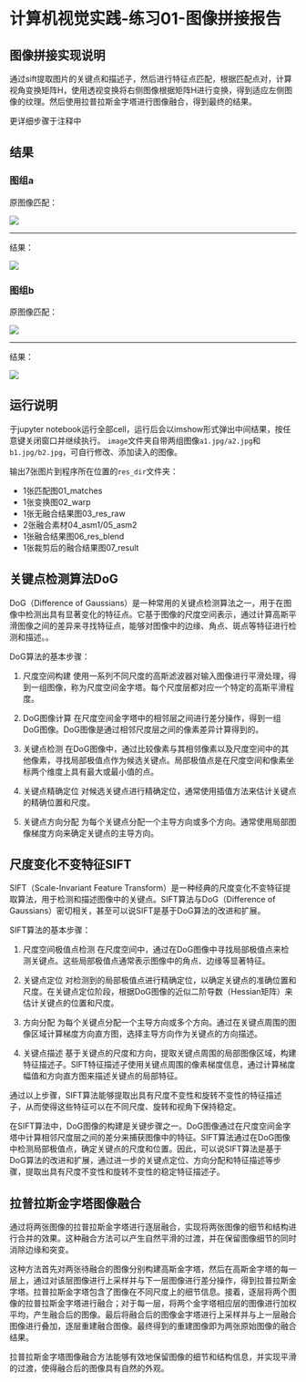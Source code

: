 # 计算机视觉实践-练习01-图像拼接报告


## 图像拼接实现说明

通过sift提取图片的关键点和描述子，然后进行特征点匹配，根据匹配点对，计算视角变换矩阵H，使用透视变换将右侧图像根据矩阵H进行变换，得到适应左侧图像的纹理。然后使用拉普拉斯金字塔进行图像融合，得到最终的结果。

更详细步骤于注释中


## 结果

### 图组a

原图像匹配：

![](./md_img/s1_matches.jpg)

---

结果：

![](./md_img/s1_result.jpg)


### 图组b

原图像匹配：

![](./md_img/s2_matches.jpg)

---

结果：

![](./md_img/s2_result.jpg)



## 运行说明

于jupyter notebook运行全部cell，运行后会以imshow形式弹出中间结果，按任意键关闭窗口并继续执行。
``image``文件夹自带两组图像``a1.jpg/a2.jpg``和``b1.jpg/b2.jpg``，可自行修改、添加读入的图像。

输出7张图片到程序所在位置的``res_dir``文件夹：
- 1张匹配图01_matches
- 1张变换图02_warp
- 1张无融合结果图03_res_raw
- 2张融合素材04_asm1/05_asm2
- 1张融合结果图06_res_blend
- 1张裁剪后的融合结果图07_result


## 关键点检测算法DoG

DoG（Difference of Gaussians）是一种常用的关键点检测算法之一，用于在图像中检测出具有显著变化的特征点。它基于图像的尺度空间表示，通过计算高斯平滑图像之间的差异来寻找特征点，能够对图像中的边缘、角点、斑点等特征进行检测和描述。。

DoG算法的基本步骤：

1. 尺度空间构建
使用一系列不同尺度的高斯滤波器对输入图像进行平滑处理，得到一组图像，称为尺度空间金字塔。每个尺度层都对应一个特定的高斯平滑程度。

2. DoG图像计算
在尺度空间金字塔中的相邻层之间进行差分操作，得到一组DoG图像。DoG图像是通过相邻尺度层之间的像素差异计算得到的。

3. 关键点检测
在DoG图像中，通过比较像素与其相邻像素以及尺度空间中的其他像素，寻找局部极值点作为候选关键点。局部极值点是在尺度空间和像素坐标两个维度上具有最大或最小值的点。

4. 关键点精确定位
对候选关键点进行精确定位，通常使用插值方法来估计关键点的精确位置和尺度。

5. 关键点方向分配
为每个关键点分配一个主导方向或多个方向。通常使用局部图像梯度方向来确定关键点的主导方向。



## 尺度变化不变特征SIFT

SIFT（Scale-Invariant Feature Transform）是一种经典的尺度变化不变特征提取算法，用于检测和描述图像中的关键点。SIFT算法与DoG（Difference of Gaussians）密切相关，甚至可以说SIFT是基于DoG算法的改进和扩展。

SIFT算法的基本步骤：

1. 尺度空间极值点检测
在尺度空间中，通过在DoG图像中寻找局部极值点来检测关键点。这些局部极值点通常表示图像中的角点、边缘等显著特征。

2. 关键点定位
   对检测到的局部极值点进行精确定位，以确定关键点的准确位置和尺度。在关键点定位阶段，根据DoG图像的近似二阶导数（Hessian矩阵）来估计关键点的位置和尺度。

3. 方向分配
   为每个关键点分配一个主导方向或多个方向。通过在关键点周围的图像区域计算梯度方向直方图，选择主导方向作为关键点的方向描述。

4. 关键点描述
   基于关键点的尺度和方向，提取关键点周围的局部图像区域，构建特征描述子。SIFT特征描述子使用关键点周围的像素梯度信息，通过计算梯度幅值和方向直方图来描述关键点的局部特征。

通过以上步骤，SIFT算法能够提取出具有尺度不变性和旋转不变性的特征描述子，从而使得这些特征可以在不同尺度、旋转和视角下保持稳定。

在SIFT算法中，DoG图像的构建是关键步骤之一。DoG图像通过在尺度空间金字塔中计算相邻尺度层之间的差分来捕获图像中的特征。SIFT算法通过在DoG图像中检测局部极值点，确定关键点的尺度和位置。因此，可以说SIFT算法是基于DoG算法的改进和扩展，通过进一步的关键点定位、方向分配和特征描述等步骤，提取出具有尺度不变性和旋转不变性的稳定特征描述子。


## 拉普拉斯金字塔图像融合

通过将两张图像的拉普拉斯金字塔进行逐层融合，实现将两张图像的细节和结构进行合并的效果。这种融合方法可以产生自然平滑的过渡，并在保留图像细节的同时消除边缘和突变。

这种方法首先对两张待融合的图像分别构建高斯金字塔，然后在高斯金字塔的每一层上，通过对该层图像进行上采样并与下一层图像进行差分操作，得到拉普拉斯金字塔。拉普拉斯金字塔包含了图像在不同尺度上的细节信息。接着，逐层将两个图像的拉普拉斯金字塔进行融合；对于每一层，将两个金字塔相应层的图像进行加权平均，产生融合后的图像。最后将融合后的图像金字塔进行上采样并与上一层融合图像进行叠加，逐层重建融合图像。最终得到的重建图像即为两张原始图像的融合结果。

拉普拉斯金字塔图像融合方法能够有效地保留图像的细节和结构信息，并实现平滑的过渡，使得融合后的图像具有自然的外观。



